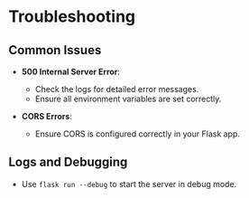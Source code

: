 # Troubleshooting

## Common Issues

- **500 Internal Server Error**:
  - Check the logs for detailed error messages.
  - Ensure all environment variables are set correctly.

- **CORS Errors**:
  - Ensure CORS is configured correctly in your Flask app.

## Logs and Debugging

- Use `flask run --debug` to start the server in debug mode.
